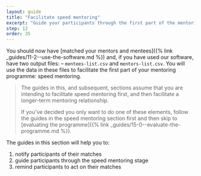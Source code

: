 ```yaml
---
layout: guide
title: "Facilitate speed mentoring"
excerpt: "Guide your participants through the first part of the mentoring process."
step: 12
order: 35
---
```


You should now have [matched your mentors and mentees]({% link _guides/11-2--use-the-software.md %}) and, if you have used our software, have two output files: – `mentees-list.csv` and `mentors-list.csv`. You will use the data in these files to facilitate the first part of your mentoring programme: speed mentoring.

> The guides in this, and subsequent, sections assume that you are intending to facilitate speed mentoring first, and then facilitate a longer-term mentoring relationship.
> 
> If you've decided you only want to do one of these elements, follow the guides in the speed mentoring section first and then skip to [evaluating the programme]({% link _guides/15-0--evaluate-the-programme.md %}).

The guides in this section will help you to:

1. notify participants of their matches
2. guide participants through the speed mentoring stage
3. remind participants to act on their matches